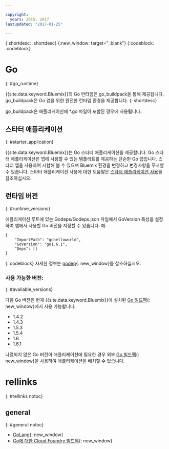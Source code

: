 ```yaml
---

copyright:
  years: 2015, 2017
lastupdated: "2017-01-25"

---
```


{:shortdesc: .shortdesc}
{:new_window: target="_blank"}
{:codeblock: .codeblock}


# Go
{: #go_runtime}

{{site.data.keyword.Bluemix}}의 Go 런타임은 go_buildpack을 통해 제공됩니다.
go_buildpack은 Go 앱을 위한 완전한 런타임 환경을
제공합니다.
{: shortdesc}

go_buildpack은 애플리케이션에 *.go 파일이 포함된 경우에 사용됩니다.

## 스타터 애플리케이션
{: #starter_application}

{{site.data.keyword.Bluemix}}는 Go 스타터 애플리케이션을 제공합니다. Go 스타터 애플리케이션은 앱에 사용할 수 있는 템플리트를 제공하는 단순한 Go 앱입니다. 스타터 앱을 사용하여 시험해 볼 수 있으며 Bluemix 환경을 변경하고 변경사항을 푸시할 수 있습니다. 스타터 애플리케이션 사용에 대한 도움말은 [스타터 애플리케이션 사용](/docs/cfapps/starter_app_usage.html)을 참조하십시오. 

## 런타임 버전
{: #runtime_versions}

애플리케이션 루트에 있는 Godeps/Godeps.json 파일에서 GoVersion 특성을 설정하여 앱에서 사용할 Go 버전을 지정할 수 있습니다. 예:

```
{
	"ImportPath": "gohelloworld",
	"GoVersion": "go1.6.1",
	"Deps": []
}
```
{: codeblock}
자세한 정보는 [godep](https://github.com/tools/godep){: new_window}를 참조하십시오.

### 사용 가능한 버전: 
{: #available_versions}

다음 Go 버전은 현재 {{site.data.keyword.Bluemix}}에 설치된
[Go 빌드팩](https://github.com/cloudfoundry/go-buildpack/releases/tag/v1.7.5){: new_window}에서
사용 가능합니다.

* 1.4.2
* 1.4.3
* 1.5.3
* 1.5.4
* 1.6
* 1.6.1

나열되지 않은 Go 버전이
애플리케이션에 필요한 경우
외부 [Go 빌드팩](https://github.com/cloudfoundry/go-buildpack.git){: new_window}을
사용하여 애플리케이션을 배치할 수 있습니다.

# rellinks
{: #rellinks notoc}
## general
{: #general notoc}

* [GoLang](http://golang.org/){: new_window}
* [Go에 대한 Cloud Foundry 빌드팩](https://github.com/cloudfoundry/go-buildpack){: new_window}

